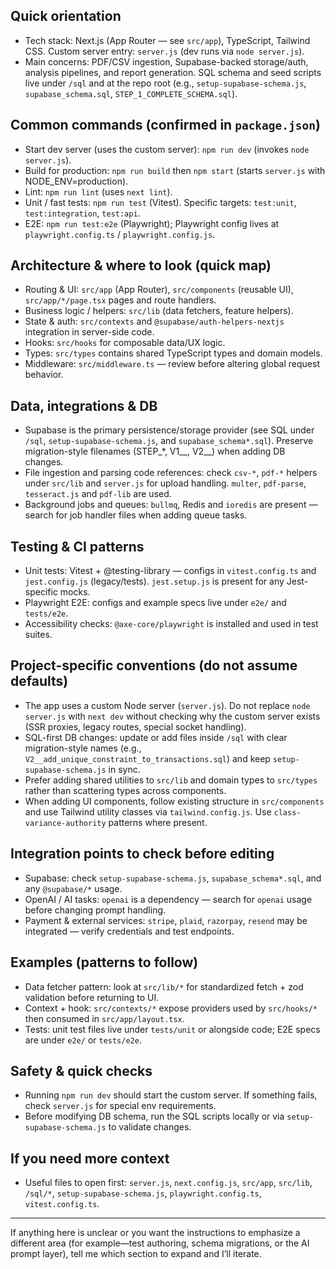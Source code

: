 <!-- Use this file to provide workspace-specific custom instructions to Copilot. For more details, visit https://code.visualstudio.com/docs/copilot/copilot-customization#_use-a-githubcopilotinstructionsmd-file -->
<!-- Workspace-specific Copilot instructions for FinScore Analyzer

Purpose: give AI coding agents immediate, actionable knowledge to be productive in this repo.
Keep this short, concrete and tied to files and commands that exist here.
-->

## Quick orientation
- Tech stack: Next.js (App Router — see `src/app`), TypeScript, Tailwind CSS. Custom server entry: `server.js` (dev runs via `node server.js`).
- Main concerns: PDF/CSV ingestion, Supabase-backed storage/auth, analysis pipelines, and report generation. SQL schema and seed scripts live under `/sql` and at the repo root (e.g., `setup-supabase-schema.js`, `supabase_schema.sql`, `STEP_1_COMPLETE_SCHEMA.sql`).

## Common commands (confirmed in `package.json`)
- Start dev server (uses the custom server): `npm run dev`  (invokes `node server.js`).
- Build for production: `npm run build` then `npm start` (starts `server.js` with NODE_ENV=production).
- Lint: `npm run lint` (uses `next lint`).
- Unit / fast tests: `npm run test` (Vitest). Specific targets: `test:unit`, `test:integration`, `test:api`.
- E2E: `npm run test:e2e` (Playwright); Playwright config lives at `playwright.config.ts` / `playwright.config.js`.

## Architecture & where to look (quick map)
- Routing & UI: `src/app` (App Router), `src/components` (reusable UI), `src/app/*/page.tsx` pages and route handlers.
- Business logic / helpers: `src/lib` (data fetchers, feature helpers).
- State & auth: `src/contexts` and `@supabase/auth-helpers-nextjs` integration in server-side code.
- Hooks: `src/hooks` for composable data/UX logic.
- Types: `src/types` contains shared TypeScript types and domain models.
- Middleware: `src/middleware.ts` — review before altering global request behavior.

## Data, integrations & DB
- Supabase is the primary persistence/storage provider (see SQL under `/sql`, `setup-supabase-schema.js`, and `supabase_schema*.sql`). Preserve migration-style filenames (STEP_*, V1__, V2__) when adding DB changes.
- File ingestion and parsing code references: check `csv-*`, `pdf-*` helpers under `src/lib` and `server.js` for upload handling. `multer`, `pdf-parse`, `tesseract.js` and `pdf-lib` are used.
- Background jobs and queues: `bullmq`, Redis and `ioredis` are present — search for job handler files when adding queue tasks.

## Testing & CI patterns
- Unit tests: Vitest + @testing-library — configs in `vitest.config.ts` and `jest.config.js` (legacy/tests). `jest.setup.js` is present for any Jest-specific mocks.
- Playwright E2E: configs and example specs live under `e2e/` and `tests/e2e`.
- Accessibility checks: `@axe-core/playwright` is installed and used in test suites.

## Project-specific conventions (do not assume defaults)
- The app uses a custom Node server (`server.js`). Do not replace `node server.js` with `next dev` without checking why the custom server exists (SSR proxies, legacy routes, special socket handling).
- SQL-first DB changes: update or add files inside `/sql` with clear migration-style names (e.g., `V2__add_unique_constraint_to_transactions.sql`) and keep `setup-supabase-schema.js` in sync.
- Prefer adding shared utilities to `src/lib` and domain types to `src/types` rather than scattering types across components.
- When adding UI components, follow existing structure in `src/components` and use Tailwind utility classes via `tailwind.config.js`. Use `class-variance-authority` patterns where present.

## Integration points to check before editing
- Supabase: check `setup-supabase-schema.js`, `supabase_schema*.sql`, and any `@supabase/*` usage.
- OpenAI / AI tasks: `openai` is a dependency — search for `openai` usage before changing prompt handling.
- Payment & external services: `stripe`, `plaid`, `razorpay`, `resend` may be integrated — verify credentials and test endpoints.

## Examples (patterns to follow)
- Data fetcher pattern: look at `src/lib/*` for standardized fetch + zod validation before returning to UI.
- Context + hook: `src/contexts/*` expose providers used by `src/hooks/*` then consumed in `src/app/layout.tsx`.
- Tests: unit test files live under `tests/unit` or alongside code; E2E specs are under `e2e/` or `tests/e2e`.

## Safety & quick checks
- Running `npm run dev` should start the custom server. If something fails, check `server.js` for special env requirements.
- Before modifying DB schema, run the SQL scripts locally or via `setup-supabase-schema.js` to validate changes.

## If you need more context
- Useful files to open first: `server.js`, `next.config.js`, `src/app`, `src/lib`, `/sql/*`, `setup-supabase-schema.js`, `playwright.config.ts`, `vitest.config.ts`.

---
If anything here is unclear or you want the instructions to emphasize a different area (for example—test authoring, schema migrations, or the AI prompt layer), tell me which section to expand and I’ll iterate.
